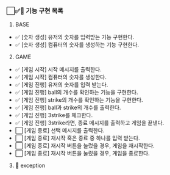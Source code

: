 ### ⬜✅🚨 기능 구현 목록

1. BASE

- ✅ [숫자 생성] 유저의 숫자를 입력받는 기능 구현한다.
- ✅ [숫자 생성] 컴퓨터의 숫자를 생성하는 기능 구현한다.

2. GAME

- ✅ [게임 시작] 시작 메시지를 출력한다.
- ✅ [게임 시작] 컴퓨터의 숫자를 생성한다.
- ✅ [게임 진행] 유저의 숫자를 입력 받는다.
- ✅ [게임 진행] ball의 개수를 확인하는 기능을 구현한다.
- ✅ [게임 진행] strike의 개수를 확인하는 기능을 구현한다.
- ✅ [게임 진행] ball과 strike의 개수를 출력한다.
- ✅ [게임 진행] 3strike를 체크한다.
- ✅ [게임 진행] 3strike라면, 종료 메시지를 출력하고 게임을 끝낸다.
- ⬜ [게임 종료] 선택 메시지를 출력한다.
- ⬜ [게임 종료] 재시작 혹은 종료 중 하나를 입력 받는다.
- ⬜ [게임 종료] 재시작 버튼을 눌렀을 경우, 게임을 재시작한다.
- ⬜ [게임 종료] 재시작 버튼을 눌렀을 경우, 게임을 종료한다.

3. 🚨 exception
